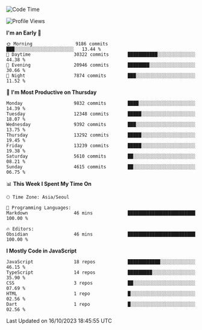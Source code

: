 <!--START_SECTION:waka-->
![Code Time](http://img.shields.io/badge/Code%20Time-5%2C334%20hrs%2050%20mins-blue)

![Profile Views](http://img.shields.io/badge/Profile%20Views-0-blue)

**I'm an Early 🐤** 

```text
🌞 Morning                9186 commits        ███░░░░░░░░░░░░░░░░░░░░░░   13.44 % 
🌆 Daytime                30322 commits       ███████████░░░░░░░░░░░░░░   44.38 % 
🌃 Evening                20946 commits       ████████░░░░░░░░░░░░░░░░░   30.66 % 
🌙 Night                  7874 commits        ███░░░░░░░░░░░░░░░░░░░░░░   11.52 % 
```
📅 **I'm Most Productive on Thursday** 

```text
Monday                   9832 commits        ████░░░░░░░░░░░░░░░░░░░░░   14.39 % 
Tuesday                  12348 commits       █████░░░░░░░░░░░░░░░░░░░░   18.07 % 
Wednesday                9392 commits        ███░░░░░░░░░░░░░░░░░░░░░░   13.75 % 
Thursday                 13292 commits       █████░░░░░░░░░░░░░░░░░░░░   19.45 % 
Friday                   13239 commits       █████░░░░░░░░░░░░░░░░░░░░   19.38 % 
Saturday                 5610 commits        ██░░░░░░░░░░░░░░░░░░░░░░░   08.21 % 
Sunday                   4615 commits        ██░░░░░░░░░░░░░░░░░░░░░░░   06.75 % 
```


📊 **This Week I Spent My Time On** 

```text
🕑︎ Time Zone: Asia/Seoul

💬 Programming Languages: 
Markdown                 46 mins             █████████████████████████   100.00 % 

🔥 Editors: 
Obsidian                 46 mins             █████████████████████████   100.00 % 
```

**I Mostly Code in JavaScript** 

```text
JavaScript               18 repos            ████████████░░░░░░░░░░░░░   46.15 % 
TypeScript               14 repos            █████████░░░░░░░░░░░░░░░░   35.90 % 
CSS                      3 repos             ██░░░░░░░░░░░░░░░░░░░░░░░   07.69 % 
HTML                     1 repo              █░░░░░░░░░░░░░░░░░░░░░░░░   02.56 % 
Dart                     1 repo              █░░░░░░░░░░░░░░░░░░░░░░░░   02.56 % 
```




 Last Updated on 16/10/2023 18:45:55 UTC
<!--END_SECTION:waka-->
